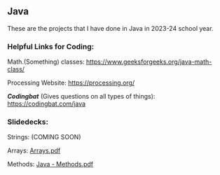 ## Java
These are the projects that I have done in Java in 2023-24 school year.


### Helpful Links for Coding:
Math.(Something) classes: https://www.geeksforgeeks.org/java-math-class/

Processing Website: https://processing.org/

***Codingbat*** (Gives questions on all types of things): https://codingbat.com/java 

### Slidedecks:

  Strings: (COMING SOON)
  
  Arrays: [Arrays.pdf](https://github.com/JR1258/Java/files/15434200/Arrays.pdf)

  Methods: [Java - Methods.pdf](https://github.com/JR1258/Java/files/15434202/Java.-.Methods.pdf)
